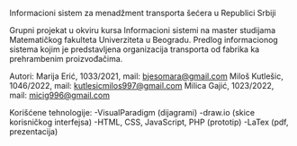 Informacioni sistem za menadžment transporta šećera u Republici Srbiji


Grupni projekat u okviru kursa Informacioni sistemi na master studijama Matematičkog fakulteta Univerziteta u Beogradu. Predlog informacionog sistema kojim je predstavljena organizacija transporta od fabrika ka prehrambenim proizvođačima.

Autori: Marija Erić, 1033/2021, mail: bjesomara@gmail.com
	Miloš Kutlešic, 1046/2022, mail: kutlesicmilos997@gmail.com
	Milica Gajić, 1023/2022, mail: micig996@gmail.com

Korišćene tehnologije:
		-VisualParadigm (dijagrami)
		-draw.io (skice korisničkog interfejsa)
		-HTML, CSS, JavaScript, PHP (prototip)
		-LaTex (pdf, prezentacija)
